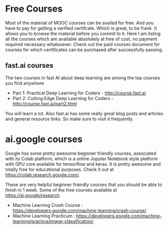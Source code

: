 # Free Courses
Most of the material of MOOC courses can be availed for free. And you have to pay for getting a verified certifcate. Which is great, to be frank. It allows you to browse the material before you commit to it. Here I am listing all the courses which are available absolutely at free of cost, no payment required necessary whatsoever. Check out tne paid courses document for courses for which certificates can be purchased after successfully passing.

## fast.ai courses

The two courses in fast AI about deep learning are among the top courses you find anywhere
* Part 1: Practical Deep Learning for Coders - http://course.fast.ai
* Part 2: Cutting Edge Deep Learning for Coders - http://course.fast.ai/part2.html

You will learn a lot. Also fast.ai has some really great blog posts and articles and general resource links. So make sure to visit it frequently.

# ai.google courses
Google has some pretty awesome beginner friendly courses, associated with its Colab platform, which is a online Jupyter Notebook style platform with GPU core available for tensorflow and keras. It is pretty awesome and totally free for educational purposes. Check it out at https://colab.research.google.com/.

These are very helpful beginner friendly courses that you should be able to finish in 1 week.
Some of the free courses available at https://ai.google/research.
* Machine Learning Crash Course : https://developers.google.com/machine-learning/crash-course/
* Machine Learning Practicum : https://developers.google.com/machine-learning/practica/image-classification/
